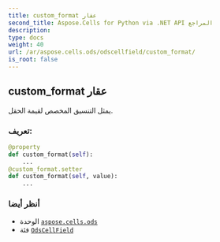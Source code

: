 ```yaml
---
title: custom_format عقار
second_title: Aspose.Cells for Python via .NET API المراجع
description:
type: docs
weight: 40
url: /ar/aspose.cells.ods/odscellfield/custom_format/
is_root: false
---
```

##  custom_format عقار

يمثل التنسيق المخصص لقيمة الحقل.
###  تعريف:
```python
@property
def custom_format(self):
    ...
@custom_format.setter
def custom_format(self, value):
    ...
```

###  أنظر أيضا
* الوحدة [`aspose.cells.ods`](../../)
* فئة [`OdsCellField`](/cells/python-net/ar/aspose.cells.ods/odscellfield)

